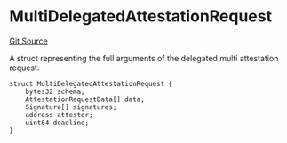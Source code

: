 # MultiDelegatedAttestationRequest
[Git Source](https://github.com/RafaDSan/trustful-zuzalu-contracts/blob/8145173dbd34bc00952ca1adb04b16dbe11ff624/src/interfaces/IEAS.sol)

A struct representing the full arguments of the delegated multi attestation request.


```solidity
struct MultiDelegatedAttestationRequest {
    bytes32 schema;
    AttestationRequestData[] data;
    Signature[] signatures;
    address attester;
    uint64 deadline;
}
```

